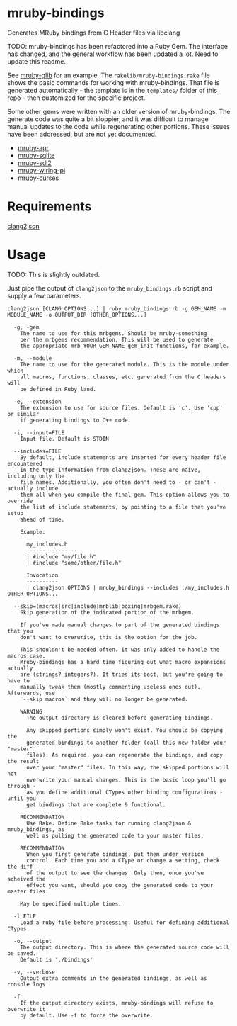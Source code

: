 # mruby-bindings
Generates MRuby bindings from C Header files via libclang

TODO: mruby-bindings has been refactored into a Ruby Gem. The interface has changed, and the general workflow has been updated a lot. Need to update this readme.

See [mruby-glib](https://github.com/jbreeden/mruby-glib) for an example. The `rakelib/mruby-bindings.rake` file shows the basic commands for working with mruby-bindings. That file is generated automatically - the template is in the `templates/` folder of this repo - then customized for the specific project. 

Some other gems were written with an older version of mruby-bindings. The generate code was quite a bit sloppier,
and it was difficult to manage manual updates to the code while regenerating other portions. These issues have been addressed, but are not yet documented.

 - [mruby-apr](https://github.com/jbreeden/mruby-apr)
 - [mruby-sqlite](https://github.com/jbreeden/mruby-sqlite)
 - [mruby-sdl2](https://github.com/jbreeden/mruby-sdl2)
 - [mruby-wiring-pi](https://github.com/jbreeden/mruby-wiring-pi)
 - [mruby-curses](https://github.com/jbreeden/mruby-curses)

# Requirements
[clang2json](https://github.com/jbreeden/clang2json)

# Usage

TODO: This is slightly outdated.

Just pipe the output of `clang2json` to the `mruby_bindings.rb` script and supply a few parameters.

```
clang2json [CLANG_OPTIONS...] | ruby mruby_bindings.rb -g GEM_NAME -m MODULE_NAME -o OUTPUT_DIR [OTHER_OPTIONS...]

  -g, -gem
    The name to use for this mrbgems. Should be mruby-something
    per the mrbgems recommendation. This will be used to generate
    the appropriate mrb_YOUR_GEM_NAME_gem_init functions, for example.

  -m, --module
    The name to use for the generated module. This is the module under which
    all macros, functions, classes, etc. generated from the C headers will
    be defined in Ruby land.
    
  -e, --extension
    The extension to use for source files. Default is 'c'. Use 'cpp' or similar
    if generating bindings to C++ code.
      
  -i, --input=FILE
    Input file. Default is STDIN
    
  --includes=FILE
    By default, include statements are inserted for every header file encountered
    in the type information from clang2json. These are naive, including only the
    file names. Additionally, you often don't need to - or can't - actually include
    them all when you compile the final gem. This option allows you to override
    the list of include statements, by pointing to a file that you've setup
    ahead of time.
    
    Example:
    
      my_includes.h
      ----------------
      | #include "my/file.h"
      | #include "some/other/file.h"
      
      Invocation
      ----------
      | clang2json OPTIONS | mruby_bindings --includes ./my_includes.h OTHER_OPTIONS...
      
  --skip=(macros|src|include|mrblib|boxing|mrbgem.rake)
    Skip generation of the indicated portion of the mrbgem.
    
    If you've made manual changes to part of the generated bindings that you 
    don't want to overwrite, this is the option for the job.
    
    This shouldn't be needed often. It was only added to handle the macros case.
    Mruby-bindings has a hard time figuring out what macro expansions actually
    are (strings? integers?). It tries its best, but you're going to have to
    manually tweak them (mostly commenting useless ones out). Afterwards, use
    `--skip macros` and they will no longer be generated.
    
    WARNING
      The output directory is cleared before generating bindings.
      
      Any skipped portions simply won't exist. You should be copying the
      generated bindings to another folder (call this new folder your "master"
      files). As required, you can regenerate the bindings, and copy the result
      over your "master" files. In this way, the skipped portions will not
      overwrite your manual changes. This is the basic loop you'll go through -
      as you define additional CTypes other binding configurations - until you
      get bindings that are complete & functional.
    
    RECOMMENDATION
      Use Rake. Define Rake tasks for running clang2json & mruby_bindings, as 
      well as pulling the generated code to your master files.
    
    RECOMMENDATION
      When you first generate bindings, put them under version
      control. Each time you add a CType or change a setting, check the diff
      of the output to see the changes. Only then, once you've acheived the 
      effect you want, should you copy the generated code to your master files.
    
    May be specified multiple times.
    
  -l FILE
    Load a ruby file before processing. Useful for defining additional CTypes.

  -o, --output
    The output directory. This is where the generated source code will be saved.
    Default is './bindings'
  
  -v, --verbose
    Output extra comments in the generated bindings, as well as console logs.

  -f
    If the output directory exists, mruby-bindings will refuse to overwrite it
    by default. Use -f to force the overwrite.
```
